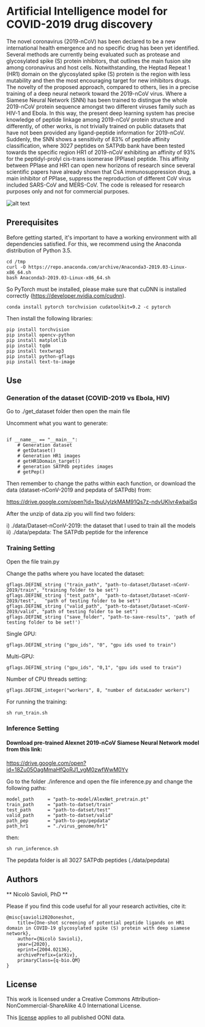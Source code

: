 # Artificial Intelligence model for COVID-2019 drug discovery 

The novel coronavirus (2019-nCoV) has been declared to be a new international health emergence and no specific drug has been yet identified.
Several methods are currently being evaluated such as protease and glycosylated spike (S) protein inhibitors, that outlines the main fusion site among coronavirus and host cells. 
Notwithstanding, the Heptad Repeat 1 (HR1) domain on the glycosylated spike (S) protein is the region with less mutability and then the most encouraging target for new inhibitors drugs. 
The novelty of the proposed approach, compared to others, lies in a precise training of a deep neural network toward the 2019-nCoV virus.
Where a Siamese Neural Network (SNN) has been trained to distingue the whole 2019-nCoV protein sequence amongst two different viruses family such as HIV-1 and Ebola.
In this way, the present deep learning system has precise knowledge of peptide linkage among 2019-nCoV protein structure and differently, of other works, is not trivially trained on public datasets that have not been provided any ligand-peptide information for 2019-nCoV. 
Suddenly, the SNN shows a sensitivity of 83% of peptide affinity classification, where $3027$ peptides on SATPdb bank have been tested towards the specific region HR1 of 2019-nCoV exhibiting an affinity of 93% for the peptidyl-prolyl cis-trans isomerase (PPIase) peptide. 
This affinity between PPIase and HR1 can open new horizons of research since several scientific papers have already shown that CsA immunosuppression drug, a main inhibitor of PPIase,  suppress the reproduction of different CoV virus included SARS-CoV and MERS-CoV. The code is released for research purposes only and not for commercial purposes.


![alt text](img/deep_model.png)


## Prerequisites

Before getting started, it's important to have a working environment with all dependencies satisfied. For this, we recommend using the Anaconda distribution of Python 3.5.

```
cd /tmp
curl -O https://repo.anaconda.com/archive/Anaconda3-2019.03-Linux-x86_64.sh
bash Anaconda3-2019.03-Linux-x86_64.sh
```

So PyTorch must be installed, please make sure that cuDNN is installed correctly (https://developer.nvidia.com/cudnn).

```
conda install pytorch torchvision cudatoolkit=9.2 -c pytorch
```

Then install the following libraries:

```
pip install torchvision
pip install opencv-python
pip install matplotlib
pip install tqdm
pip install textwrap3
pip install python-gflags
pip install text-to-image
```

## Use

### Generation of the dataset (COVID-2019 vs Ebola, HIV) 

 Go to ./get_dataset folder then open the main file 

Uncomment what you want to generate:
 
```

if __name__ == "__main__":
    # Generation dataset
    # getDataset()
    # Generation HR1 images
    # getHR1Domain_target()
    # generation SATPdb peptides images
    # getPep()

```

Then remember to change the paths within each function, or download the data (dataset-nConV-2019 and pepdata of SATPdb) from:

https://drive.google.com/open?id=1buUylzkMAM91Qs7z-ndvUKlvr4wbaiSq

After the unzip of data.zip you will find two folders:

i)  ./data/Dataset-nConV-2019: the dataset that I used to train all the models
ii) ./data/pepdata:  The SATPdb peptide for the inference 


### Training Setting 

Open the file train.py

Change the paths where you have located the dataset:


```
gflags.DEFINE_string ("train_path", "path-to-dataset/Dataset-nConV-2019/train", "training folder to be set")
gflags.DEFINE_string ("test_path",  "path-to-dataset/Dataset-nConV-2019/test",   "path of testing folder to be set")
gflags.DEFINE_string ("valid_path", "path-to-dataset/Dataset-nConV-2019/valid", "path of testing folder to be set")
gflags.DEFINE_string ("save_folder", "path-to-save-results", 'path of testing folder to be set!')

```

Single GPU: 

```
gflags.DEFINE_string ("gpu_ids", "0", "gpu ids used to train")
```


Multi-GPU:

```
gflags.DEFINE_string ("gpu_ids", "0,1", "gpu ids used to train")
```

Number of CPU threads setting:

```
gflags.DEFINE_integer("workers", 8, "number of dataLoader workers")

```

For running the training:

```
sh run_train.sh
```


### Inference Setting 

#### Download pre-trained Alexnet 2019-nCoV Siamese Neural Network model from this link:

https://drive.google.com/open?id=18Zu05OagMmaHfQoRJ1_vgM0zwfWwM0Yy


Go to the folder ./inference and open the file inference.py and change the following paths:

```
model_path     = "path-to-model/AlexNet_pretrain.pt"
train_path     = "path-to-datset/train"
test_path      = "path-to-datset/test"
valid_path     = "path-to-datset/valid"
path_pep       = "path-to-pep/pepdata"
path_hr1       = "./virus_genome/hr1"
```

then:

```
sh run_inference.sh
```

The pepdata folder is all 3027 SATPdb peptides (./data/pepdata) 



## Authors

** Nicolò Savioli, PhD **

Please if you find this code useful for all your research activities, cite it:

```
@misc{savioli2020oneshot,
    title={One-shot screening of potential peptide ligands on HR1 domain in COVID-19 glycosylated spike (S) protein with deep siamese network},
    author={Nicolò Savioli},
    year={2020},
    eprint={2004.02136},
    archivePrefix={arXiv},
    primaryClass={q-bio.QM}
}
```

## License

This work is licensed under a Creative Commons Attribution-NonCommercial-ShareAlike 4.0 International License.

This [license](./LICENSE.md) applies to all published OONI data.
